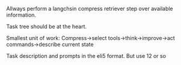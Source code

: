 Allways perform a langchsin compress retriever step over available information.

Task tree should be at the heart. 

Smallest unit of work:
Compress->select tools->think->improve->act commands->describe current state

Task description and prompts in the eli5 format. But use 12 or so
